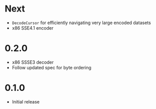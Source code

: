# Next

- `DecodeCursor` for efficiently navigating very large encoded datasets
- x86 SSE4.1 encoder

# 0.2.0

- x86 SSSE3 decoder
- Follow updated spec for byte ordering

# 0.1.0

- Initial release

